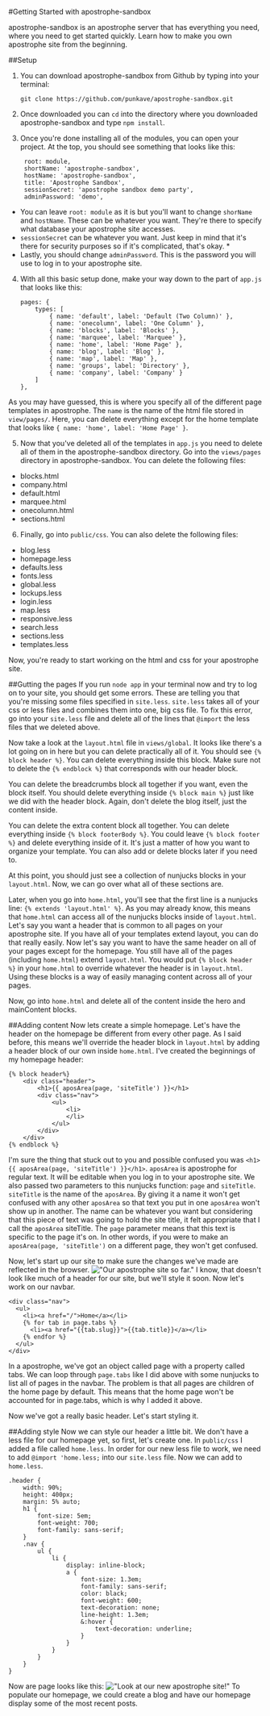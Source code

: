 #Getting Started with apostrophe-sandbox

apostrophe-sandbox is an apostrophe server that has everything you need, where you need to get started quickly. Learn how to make you own apostrophe site from the beginning.

##Setup
1.	You can download apostrophe-sandbox from Github by typing into your terminal:

		git clone https://github.com/punkave/apostrophe-sandbox.git 
2.	Once downloaded you can `cd` into the directory where you downloaded apostrophe-sandbox and type `npm install`. 
3. Once you're done installing all of the modules, you can open your project. At the top, you should see something that looks like this:

  		root: module,
  		shortName: 'apostrophe-sandbox',
  		hostName: 'apostrophe-sandbox',
  		title: 'Apostrophe Sandbox',
  		sessionSecret: 'apostrophe sandbox demo party',
  		adminPassword: 'demo',
 *	You can leave `root: module` as it is but you'll want to change `shorName` and `hostName`. These can be whatever you want. They're there to specify what database your apostrophe site accesses. 
 * `sessionSecret` can be whatever you want. Just keep in mind that it's there for security purposes so if it's complicated, that's okay. *
 * Lastly, you should change `adminPassword`. This is the password you will use to log in to your apostrophe site. 

4.	With all this basic setup done, make your way down to the part of `app.js` that looks like this: 

		pages: {
    		types: [
      			{ name: 'default', label: 'Default (Two Column)' },
      			{ name: 'onecolumn', label: 'One Column' },
     		 	{ name: 'blocks', label: 'Blocks' },
      			{ name: 'marquee', label: 'Marquee' },
      			{ name: 'home', label: 'Home Page' },
      			{ name: 'blog', label: 'Blog' },
      			{ name: 'map', label: 'Map' },
      			{ name: 'groups', label: 'Directory' },
      			{ name: 'company', label: 'Company' }
    		]
  		},
As you may have guessed, this is where you specify all of the different page templates in apostrophe. The `name` is the name of the html file stored in `view/pages/`. Here, you can delete everything except for the home template that looks like `{ name: 'home', label: 'Home Page' }`.

5.	Now that you've deleted all of the templates in `app.js` you need to delete all of them in the apostrophe-sandbox directory. Go into the `views/pages` directory in apostrophe-sandbox. You can delete the following files:
 *	 blocks.html
 *	 company.html
 *	 default.html
 *	 marquee.html 
 *	 onecolumn.html
 *	 sections.html

6. Finally, go into `public/css`. You can also delete the following files:
 *	blog.less
 * homepage.less
 * defaults.less
 * fonts.less
 * global.less
 * lockups.less
 * login.less
 * map.less
 * responsive.less
 * search.less
 * sections.less
 * templates.less

Now, you're ready to start working on the html and css for your apostrophe site.  

##Gutting the pages
If you run `node app` in your terminal now and try to log on to your site, you should get some errors. These are telling you that you're missing some files specified in `site.less`. `site.less` takes all of your css or less files and combines them into one, big css file. To fix this error, go into your `site.less` file and delete all of the lines that `@import` the less files that we deleted above. 

Now take a look at the `layout.html` file in `views/global`. It looks like there's a lot going on in here but you can delete practically all of it. You should see  `{% block header %}`. You can delete everything inside this block. Make sure not to delete the `{% endblock %}` that corresponds with our header block. 

You can delete the breadcrumbs block all together if you want, even the block itself. You should delete everything inside `{% block main %}` just like we did with the header block. Again, don't delete the blog itself, just the content inside. 

You can delete the extra content block all together. You can delete everything inside `{% block footerBody %}`. You could leave `{% block footer %}` and delete everything inside of it. It's just a matter of how you want to organize your template. You can also add or delete blocks later if you need to. 

At this point, you should just see a collection of nunjucks blocks in your `layout.html`. Now, we can go over what all of these sections are. 

Later, when you go into `home.html`, you'll see that the first line is a nunjucks line: `{% extends 'layout.html' %}`. As you may already know, this means that `home.html` can access all of the nunjucks blocks inside of `layout.html`. Let's say you want a header that is common to all pages on your apostrophe site. If you have all of your templates extend layout, you can do that really easily. Now let's say you want to have the same header on all of your pages except for the homepage. You still have all of the pages (including `home.html`) extend `layout.html`. You would put `{% block header %}` in your `home.html` to override whatever the header is in `layout.html`.  Using these blocks is a way of easily managing content across all of your pages. 

Now, go into `home.html` and delete all of the content inside the hero and mainContent blocks. 

##Adding content
Now lets create a simple homepage. Let's have the header on the homepage be different from every other page. As I said before, this means we'll override the header block in `layout.html` by adding a header block of our own inside `home.html`. I've created the beginnings of my homepage header:

	{% block header%}
 		<div class="header">
    		<h1>{{ aposArea(page, 'siteTitle') }}</h1>
    		<div class="nav">
     	 		<ul>
        			<li>
        			</li> 
      			</ul>
    		</div>
  		</div>
	{% endblock %}
I'm sure the thing that stuck out to you and possible confused you was `<h1>{{ aposArea(page, 'siteTitle') }}</h1>`. `aposArea` is apostrophe for regular text. It will be editable when you log in to your apostrophe site. We also passed two parameters to this nunjucks function: `page` and `siteTitle`. `siteTitle` is the name of the `aposArea`. By giving it a name it won't get confused with any other `aposArea` so that text you put in one `aposArea` won't show up in another. The name can be whatever you want but considering that this piece of text was going to hold the site title, it felt appropriate that I call the `aposArea` siteTitle. The `page` parameter means that this text is specific to the page it's on. In other words, if you were to make an `aposArea(page, 'siteTitle')` on a different page, they won't get confused. 

Now, let's start up our site to make sure the changes we've made are reflected in the browser. 
!["Our apostrophe site so far."](apostrophe-site1.png "Apostrophe Site")
I know, that doesn't look like much of a header for our site, but we'll style it soon. Now let's work on our navbar.
	
	<div class="nav">
      <ul>
        <li><a href="/">Home</a></li> 
        {% for tab in page.tabs %}
          <li><a href="{{tab.slug}}">{{tab.title}}</a></li>
        {% endfor %}
      </ul>
    </div>
In a apostrophe, we've got an object called page with a property called tabs. We can loop through `page.tabs` like I did above with some nunjucks to list all of pages in the navbar. The problem is that all pages are children of the home page by default. This means that the home page won't be accounted for in page.tabs, which is why I added it above. 

Now we've got a really basic header. Let's start styling it. 

##Adding style 
Now we can style our header a little bit. We don't have a less file for our homepage yet, so first, let's create one. In `public/css` I added a file called `home.less`. In order for our new less file to work, we need to add `@import 'home.less;` into our `site.less` file. Now we can add to `home.less`. 

	.header {
		width: 90%;
		height: 400px;
		margin: 5% auto;
		h1 {
			font-size: 5em;
			font-weight: 700;
			font-family: sans-serif;
		}
		.nav {
			ul {
				li {
					display: inline-block;
					a {
						font-size: 1.3em;
						font-family: sans-serif;
						color: black;
						font-weight: 600;
						text-decoration: none;
						line-height: 1.3em;
						&:hover {
							text-decoration: underline;
						}
					}
				}
			}
		}
	}
Now are page looks like this:
!["Look at our new apostrophe site!"](apostrophe-site2.png)
To populate our homepage, we could create a blog and have our homepage display some of the most recent posts. 